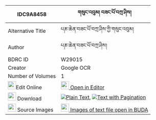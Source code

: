 |IDC9A8458|གསུང་འབུམ། བཟང་པོ་བཀྲ་ཤིས། 
| --- | --- 
|Alternative Title |པཎ་ཆེན་བཟང་པོ་བཀྲ་ཤིས་ཀྱི་གསུང་འབུམ།
|Author| པཎ་ཆེན་བཟང་པོ་བཀྲ་ཤིས།
|BDRC ID | W29015
|Creator | Google OCR
|Number of Volumes| 1
|<img width="25" src="https://img.icons8.com/color/25/000000/edit-property.png">Edit Online| [<img width="25" src="https://avatars.githubusercontent.com/u/45091458?s=200&v=4"> Open in Editor](http://editor.openpecha.org/IDC9A8458)
|<img width="25" src="https://img.icons8.com/fluent/48/000000/download-2.png"/>  Download | [![](https://img.icons8.com/color/20/000000/txt.png)Plain Text](https://github.com/Openpecha/IDC9A8458/releases/download/v1/sungbum_zangpo_tashi_plain_IDC9A8458.zip), [![](https://img.icons8.com/color/20/000000/txt.png)Text with Pagination](https://github.com/Openpecha/IDC9A8458/releases/download/v1/sungbum_zangpo_tashi_pages_IDC9A8458.zip)
|<img width="25" src="https://img.icons8.com/plasticine/100/000000/pictures-folder.png"/>  Source Images | [<img width="25" src="https://library.bdrc.io/icons/BUDA-small.svg"> Images of text file open in BUDA](https://library.bdrc.io/show/bdr:W29015)
